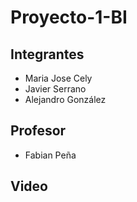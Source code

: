 # Proyecto-1-BI

## Integrantes

* Maria Jose Cely <br />
* Javier Serrano  <br />
* Alejandro González 

## Profesor

* Fabian Peña

## Video

